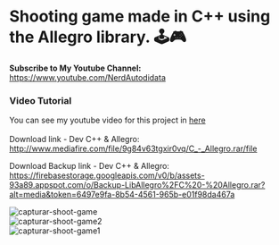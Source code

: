 # Shooting game made in C++ using the Allegro library. 🕹️🎮

<b>Subscribe to My Youtube Channel:</b><br>
https://www.youtube.com/NerdAutodidata

### Video Tutorial
You can see my youtube video for this project in [here](https://www.youtube.com/watch?v=tIJDd7L-0o8)
<br><br>
Download link - Dev C++ & Allegro:<br>
http://www.mediafire.com/file/9g84v63tgxir0vq/C_-_Allegro.rar/file

Download Backup link - Dev C++ & Allegro:<br>
https://firebasestorage.googleapis.com/v0/b/assets-93a89.appspot.com/o/Backup-LibAllegro%2FC%20-%20Allegro.rar?alt=media&token=6497e9fa-8b54-4561-965b-e01f98da467a

![capturar-shoot-game](https://user-images.githubusercontent.com/35077695/150053183-18ba285f-8d16-4e4d-946f-20b6cd18541b.PNG)<br>
![capturar-shoot-game2](https://user-images.githubusercontent.com/35077695/150053463-93f29f99-38f7-42ef-8e09-9eceb2df3e5f.png)<br>
![capturar-shoot-game1](https://user-images.githubusercontent.com/35077695/150053456-690c5b60-4d03-44ba-9c33-a037f049eada.png)
